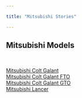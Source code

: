 ```yaml
---

title: "Mitsubishi Stories"

---
```




<h2>Mitsubishi Models</h2>



<ul style="list-style-type: none; padding-left: 0;">

&nbsp; 
<li><a href="/mitsubishi/colt-galant">Mitsubishi Colt Galant</a></li><li><a href="/mitsubishi/colt-galant-fto">Mitsubishi Colt Galant FTO</a></li><li><a href="/mitsubishi/colt-galant-gto/">Mitsubishi Colt Galant GTO</a></li><li><a href="/mitsubishi/lancer/">Mitsubishi Lancer</a></li>

&nbsp;</ul>





